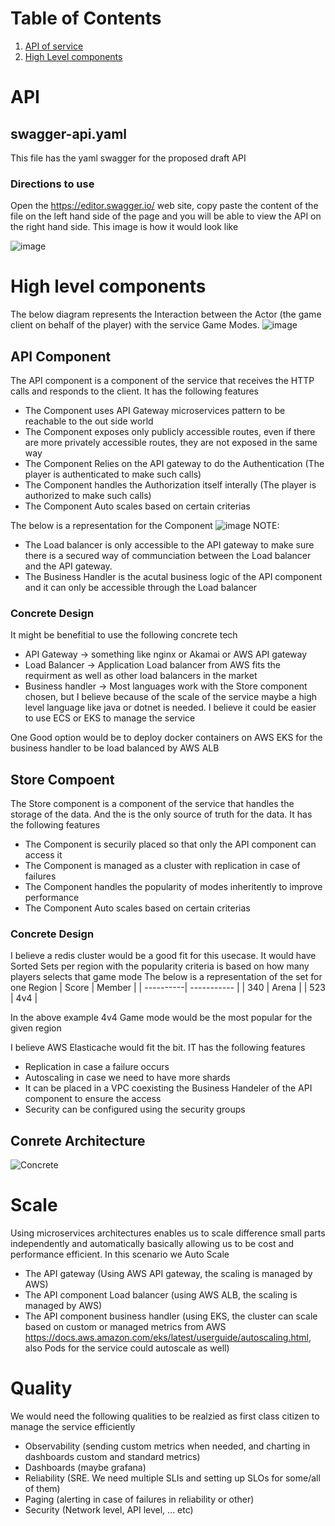 # Table of Contents
1. [API of service](#API)
2. [High Level components](#high-level-components)



# API
## swagger-api.yaml
This file has the yaml swagger for the proposed draft API
### Directions to use
Open the https://editor.swagger.io/ web site, copy paste the content of the file on the left hand side of the page and you will be able to view the API on the right hand side. This image is how it would look like

![image](https://user-images.githubusercontent.com/10727531/224495010-722282b5-17a3-4700-853c-85904be0e788.png)

# High level components
The below diagram represents the Interaction between the Actor (the game client on behalf of the player) with the service Game Modes.
![image](https://user-images.githubusercontent.com/10727531/224495359-ec915a33-0d12-417a-a5f0-25ec80b5941c.png)

## API Component
The API component is a component of the service that receives the HTTP calls and responds to the client. It has the following features
- The Component uses API Gateway microservices pattern to be reachable to the out side world
- The Component exposes only publicly accessible routes, even if there are more privately accessible routes, they are not exposed in the same way
- The Component Relies on the API gateway to do the Authentication  (The player is authenticated to make such calls)
- The Component handles the Authorization itself interally (The player is authorized to make such calls)
- The Component Auto scales based on certain criterias

The below is a representation for the Component
![image](https://user-images.githubusercontent.com/10727531/224495773-5906b5ec-4e3a-48d8-95fd-cade67a296f8.png)
NOTE:
- The Load balancer is only accessible to the API gateway to make sure there is a secured way of communciation between the Load balancer and the API gateway.
- The Business Handler is the acutal business logic of the API component and it can only be accessible through the Load balancer

### Concrete Design
It might be benefitial to use the following concrete tech
- API Gateway -> something like nginx or Akamai or AWS API gateway
- Load Balancer -> Application Load balancer from AWS fits the requirment as well as other load balancers in the market
- Business handler -> Most languages work with the Store component chosen, but I believe because of the scale of the service maybe a high level language like java or dotnet is needed. I believe it could be easier to use ECS or EKS to manage the service

One Good option would be to deploy docker containers on AWS EKS for the business handler to be load balanced by AWS ALB

## Store Compoent
The Store component is a component of the service that handles the storage of the data. And the is the only source of truth for the data. It has the following features
- The Component is securily placed so that only the API component can access it
- The Component is managed as a cluster with replication in case of failures
- The Component handles the popularity of modes inheritently to improve performance
- The Component Auto scales based on certain criterias

### Concrete Design
I believe a redis cluster would be a good fit for this usecase. 
It would have Sorted Sets per region with the popularity criteria is based on how many players selects that game mode
The below is a representation of the set for one Region
| Score     | Member      |
| ----------| ----------- |
| 340       | Arena       |
| 523       | 4v4         |

In the above example 4v4 Game mode would be the most popular for the given region

I believe AWS Elasticache would fit the bit. IT has the following features
- Replication in case a failure occurs
- Autoscaling in case we need to have more shards
- It can be placed in a VPC coexisting the Business Handeler of the API component to ensure the access
- Security can be configured using the security groups


## Conrete Architecture
![Concrete](https://user-images.githubusercontent.com/10727531/224496978-ae6ccc1c-8291-403d-b3b1-a5cd29862b9e.jpg)

# Scale
Using microservices architectures enables us to scale difference small parts independently and automatically basically allowing us to be cost and performance efficient. 
In this scenario we Auto Scale 
- The API gateway (Using AWS API gateway, the scaling is managed by AWS)
- The API component Load balancer (using AWS ALB, the scaling is managed by AWS)
- The API component business handler (using EKS, the cluster can scale based on custom or managed metrics from AWS https://docs.aws.amazon.com/eks/latest/userguide/autoscaling.html, also Pods for the service could autoscale as well)

# Quality
We would need the following qualities to be realzied as first class citizen to manage the service efficiently
- Observability (sending custom metrics when needed, and charting in dashboards custom and standard metrics)
- Dashboards (maybe grafana)
- Reliability (SRE. We need multiple SLIs and setting up SLOs for some/all of them)
- Paging (alerting in case of failures in reliability or other)
- Security (Network level, API level, ... etc)

